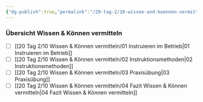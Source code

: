 ```yaml
---
{"dg-publish":true,"permalink":"/20-tag-2/10-wissen-and-koennen-vermitteln/00-wissen-and-koennen-vermitteln/"}
---
```


### Übersicht Wissen & Können vermitteln

- [ ] [[20 Tag 2/10 Wissen & Können vermitteln/01 Instruieren im Betrieb\|01 Instruieren im Betrieb]]
- [ ] [[20 Tag 2/10 Wissen & Können vermitteln/02 Instruktionsmethoden\|02 Instruktionsmethoden]]
- [ ] [[20 Tag 2/10 Wissen & Können vermitteln/03 Praxisübung\|03 Praxisübung]]
- [ ] [[20 Tag 2/10 Wissen & Können vermitteln/04 Fazit Wissen & Können vermitteln\|04 Fazit Wissen & Können vermitteln]]
